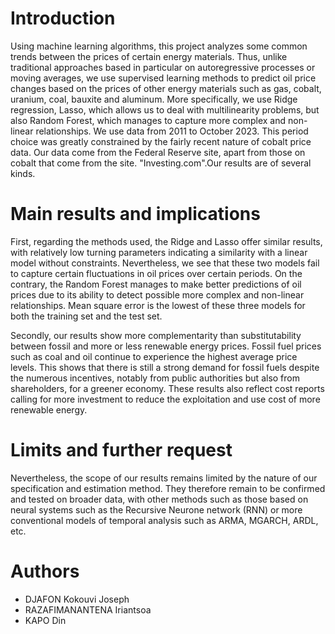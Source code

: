 # Introduction

Using machine learning algorithms, this project analyzes some common trends between the prices of certain energy materials. Thus, unlike traditional approaches based in particular on autoregressive processes or moving averages, we use supervised learning methods to predict oil price changes based on the prices of other energy materials such as gas, cobalt, uranium, coal, bauxite and aluminum. More specifically, we use Ridge regression, Lasso, which allows us to deal with multilinearity problems, but also Random Forest, which manages to capture more complex and non-linear relationships. We use data from 2011 to October 2023. This period choice was greatly constrained by the fairly recent nature of cobalt price data. Our data come from the Federal Reserve site, apart from those on cobalt that come from the site. "Investing.com".Our results are of several kinds.

# Main results and implications

First, regarding the methods used, the Ridge and Lasso offer similar results, with relatively low turning parameters indicating a similarity with a linear model without constraints. Nevertheless, we see that these two models fail to capture certain fluctuations in oil prices over certain periods. On the contrary, the Random Forest manages to make better predictions of oil prices due to its ability to detect possible more complex and non-linear relationships. Mean square error is the lowest of these three models for both the training set and the test set.

Secondly, our results show more complementarity than substitutability between fossil and more or less renewable energy prices. Fossil fuel prices such as coal and oil continue to experience the highest average price levels. This shows that there is still a strong demand for fossil fuels despite the numerous incentives, notably from public authorities but also from shareholders, for a greener economy. These results also reflect cost reports calling for more investment to reduce the exploitation and use cost of more renewable energy.

# Limits and further request

Nevertheless, the scope of our results remains limited by the nature of our specification and estimation method. They therefore remain to be confirmed and tested on broader data, with other methods such as those based on neural systems such as the Recursive Neurone network (RNN) or more conventional models of temporal analysis such as ARMA, MGARCH, ARDL, etc.

# Authors
- DJAFON Kokouvi Joseph
- RAZAFIMANANTENA Iriantsoa
- KAPO Din
